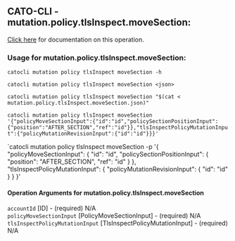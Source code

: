 
## CATO-CLI - mutation.policy.tlsInspect.moveSection:
[Click here](https://api.catonetworks.com/documentation/#mutation-mutation.policy.tlsInspect.moveSection) for documentation on this operation.

### Usage for mutation.policy.tlsInspect.moveSection:

`catocli mutation policy tlsInspect moveSection -h`

`catocli mutation policy tlsInspect moveSection <json>`

`catocli mutation policy tlsInspect moveSection "$(cat < mutation.policy.tlsInspect.moveSection.json)"`

`catocli mutation policy tlsInspect moveSection '{"policyMoveSectionInput":{"id":"id","policySectionPositionInput":{"position":"AFTER_SECTION","ref":"id"}},"tlsInspectPolicyMutationInput":{"policyMutationRevisionInput":{"id":"id"}}}'`

`catocli mutation policy tlsInspect moveSection -p '{
    "policyMoveSectionInput": {
        "id": "id",
        "policySectionPositionInput": {
            "position": "AFTER_SECTION",
            "ref": "id"
        }
    },
    "tlsInspectPolicyMutationInput": {
        "policyMutationRevisionInput": {
            "id": "id"
        }
    }
}'


#### Operation Arguments for mutation.policy.tlsInspect.moveSection ####

`accountId` [ID] - (required) N/A    
`policyMoveSectionInput` [PolicyMoveSectionInput] - (required) N/A    
`tlsInspectPolicyMutationInput` [TlsInspectPolicyMutationInput] - (required) N/A    

